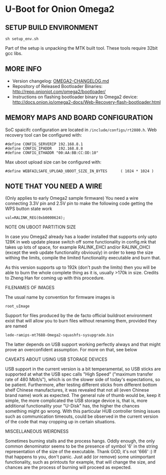 # U-Boot for Onion Omega2

## SETUP BUILD ENVIRONMENT

```
sh setup_env.sh
```

Part of the setup is unpacking the MTK built tool. These tools require 32bit gcc libs.

## MORE INFO

* Version changelog: [OMEGA2-CHANGELOG.md](./OMEGA2-CHANGELOG.md)
* Repository of Released Bootloader Binaries: http://repo.onioniot.com/omega2/bootloader/
* Instructions on flashing bootloader binary to Omega2 device: http://docs.onion.io/omega2-docs/Web-Recovery-flash-bootloader.html


## MEMORY MAPS AND BOARD CONFIGURATION
SoC spaicifc configuration are located in `/include/configs/rt2880.h`.
Web recovery tool can be configured with:
```
#define CONFIG_SERVERIP 192.168.8.1
#define CONFIG_IPADDR   192.168.8.8
#define CONFIG_ETHADDR "00:AA:BB:CC:DD:10"
```
Max uboot upload size can be configured with:
```
#define WEBFAILSAFE_UPLOAD_UBOOT_SIZE_IN_BYTES		( 1024 * 1024 )
```


## NOTE THAT YOU NEED A WIRE
(Only applies to early Omega2 sample firmware)
You need a wire connecting 3.3V pin and 2.5V pin to make the following code getting the WPS button state work
```
val=RALINK_REG(0xb0000624);
```

NOTE ON UBOOT PARTITION SIZE

In case you Omega2 already has a loader installed that supports only upto 128K in web update please switch off some functionality in config.mk that takes up lots of space, for example RALINK_EHCI and/or RALINK_OHCI (except the web update functionality obviously) in order to keep the size withing the limits, compile the limited functionality executable and burn that.

As this version supports up to 192k (don't push the limits) then you will be able to burn the whole complete thing as it is, usually >170k in size. Credits to Zheng Han for coming up with this procedure.


FILENAMES OF IMAGES

The usual name by convention for firmware images is
```
root_uImage
```

Support for files produced by the de facto official buildroot environment exist that will allow you to burn files without renaming them, provided they are named
```
lede-ramips-mt7688-Omega2-squashfs-sysupgrade.bin
```

The latter depends on USB support working perfectly always and that might prove an overconfident assumption. For more on that, see below


CAVEATS ABOUT USING USB STORAGE DEVICES

USB support in the current version is a bit temperamental, so USB sticks are supported at what the USB spec calls "High Speed" ("maximum transfer rate of 480 Mbit/s"), which is on the slower side of today's expectations, so be patient. Furthermore, after testing different sticks from different bottom shelf Chinese manufactures, it was revealed that not all (even Chinese brand name) work as expected. The general rule of thumb would be, keep it simple, the more complicated the USB storage device is, that is, more additional functionality your "U-Disk" has, the higher the chances something might go wrong. With this particular HUB controller timing issues such as communication timeouts, could be observed in the current version of the code that may cropping up in certain situations.


MISCELLANEOUS WEIRDNESS

Sometimes burning stalls and the process hangs. Oddly enough, the only common denominator seems to be the presence of symbol '6' in the string representation of the size of the executable. Thank GOD, it's not '666' :) If that happens to you, don't panic. Just add (or remove) some unimportant functionality, such as printouts for example, that will change the size, and chances are the process of burning will proceed as expected.  
